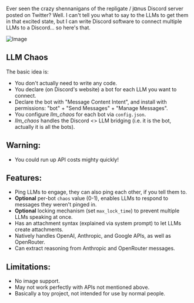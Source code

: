 Ever seen the crazy shennanigans of the repligate / j⧉nus Discord server posted on Twitter? Well. I can't tell you what to say to the LLMs to get them in that excited state, but I can write Discord software to connect multiple LLMs to a Discord... so here's that.

![Image](https://github.com/user-attachments/assets/1a533fa7-2f96-493a-a76c-dae1074a3c7d)

## LLM Chaos

The basic idea is:

* You don't actually need to write any code.
* You declare (on Discord's website) a bot for each LLM you want to connect.
* Declare the bot with "Message Content Intent", and install with permissions: "bot" + "Send Messages" + "Manage Messages".
* You configure *llm_chaos* for each bot via `config.json`.
* *llm_chaos* handles the Discord <> LLM bridging (i.e. it is the bot, actually it is all the bots).

## Warning:

* You could run up API costs mighty quickly!

## Features:

* Ping LLMs to engage, they can also ping each other, if you tell them to.
* **Optional** per-bot `chaos` value (0-1), enables LLMs to respond to messages they weren't pinged in.
* **Optional** locking mechanism (set `max_lock_time`) to prevent multiple LLMs speaking at once.
* Has an attachment syntax (explained via system prompt) to let LLMs create attachments.
* Natively handles OpenAI, Anthropic, and Google APIs, as well as OpenRouter.
* Can extract reasoning from Anthropic and OpenRouter messages.

## Limitations:

* No image support.
* May not work perfectly with APIs not mentioned above.
* Basically a toy project, not intended for use by normal people.
